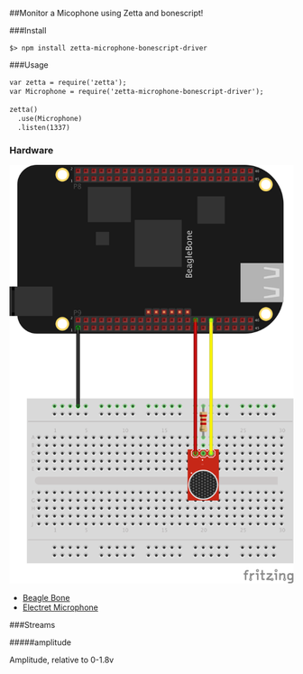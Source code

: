 ##Monitor a Micophone using Zetta and bonescript!

###Install

```
$> npm install zetta-microphone-bonescript-driver
```

###Usage

```
var zetta = require('zetta');
var Microphone = require('zetta-microphone-bonescript-driver');

zetta()
  .use(Microphone)
  .listen(1337)
```

### Hardware

![Hookup Diagram](docs/hookup_diagram_bb.png)

* [Beagle Bone](http://beagleboard.org/black)
* [Electret Microphone](https://www.sparkfun.com/products/9964)

###Streams

#####amplitude

Amplitude, relative to 0-1.8v
